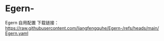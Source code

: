 # Egern-
Egern 自用配置
下载链接：https://raw.githubusercontent.com/liangfengquhe/Egern-/refs/heads/main/Egern.yaml
